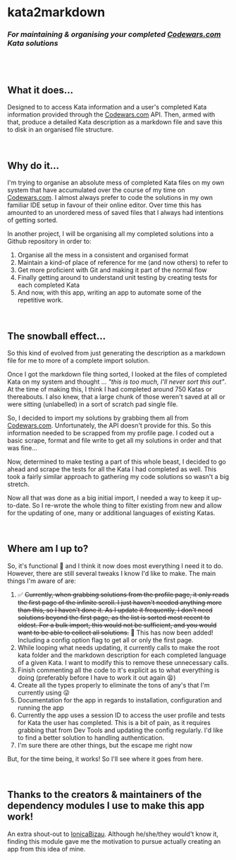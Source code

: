 # **kata2markdown**

### _For maintaining & organising your completed [Codewars.com](https://www.codewars.com) Kata solutions_

## <br>

## **What it does...**

Designed to to access Kata information and a user's completed Kata information provided through the [Codewars.com](https://www.codewars.com) API. Then, armed with that, produce a detailed Kata description as a markdown file and save this to disk in an organised file structure.

<br>

## **Why do it...**

I'm trying to organise an absolute mess of completed Kata files on my own system that have accumulated over the course of my time on [Codewars.com](https://www.codewars.com). I almost always prefer to code the solutions in my own familiar IDE setup in favour of their online editor. Over time this has amounted to an unordered mess of saved files that I always had intentions of getting sorted.

In another project, I will be organising all my completed solutions into a Github repository in order to:

1. Organise all the mess in a consistent and organised format
2. Maintain a kind-of place of reference for me (and now others) to refer to
3. Get more proficient with Git and making it part of the normal flow
4. Finally getting around to understand unit testing by creating tests for each completed Kata
5. And now, with this app, writing an app to automate some of the repetitive work.

<br>

## **The snowball effect...**

So this kind of evolved from just generating the description as a markdown file for me to more of a complete import solution.

Once I got the markdown file thing sorted, I looked at the files of completed Kata on my system and thought ... _"this is too much, I'll never sort this out"_. At the time of making this, I think I had completed around 750 Katas or thereabouts. I also knew, that a large chunk of those weren't saved at all or were sitting (unlabelled) in a sort of scratch pad single file.

So, I decided to import my solutions by grabbing them all from [Codewars.com](https://www.codewars.com). Unfortunately, the API doesn't provide for this. So this information needed to be scrapped from my profile page. I coded out a basic scrape, format and file write to get all my solutions in order and that was fine...

Now, determined to make testing a part of this whole beast, I decided to go ahead and scrape the tests for all the Kata I had completed as well. This took a fairly similar approach to gathering my code solutions so wasn't a big stretch.

Now all that was done as a big initial import, I needed a way to keep it up-to-date. So I re-wrote the whole thing to filter existing from new and allow for the updating of one, many or additional languages of existing Katas.

<br>

## **Where am I up to?**

So, it's functional 🥳 and I think it now does most everything I need it to do. However, there are still several tweaks I know I'd like to make. The main things I'm aware of are:

1. ✅ ~~Currently, when grabbing solutions from the profile page, it only reads the first page of the infinite scroll. I just haven't needed anything more than this, so I haven't done it. As I update it frequently, I don't need solutions beyond the first page, as the list is sorted most recent to oldest. For a bulk import, this would not be sufficient, and you would want to be able to collect all solutions.~~ 🥳 This has now been added! Including a config option flag to get all or only the first page.
2. While looping what needs updating, it currently calls to make the root kata folder and the markdown description for each completed language of a given Kata. I want to modify this to remove these unnecessary calls.
3. Finish commenting all the code to it's explicit as to what everything is doing (preferably before I have to work it out again 😫)
4. Create all the types properly to eliminate the tons of any's that I'm currently using 😜
5. Documentation for the app in regards to installation, configuration and running the app
6. Currently the app uses a session ID to access the user profile and tests for Kata the user has completed. This is a bit of pain, as it requires grabbing that from Dev Tools and updating the config regularly. I'd like to find a better solution to handling authentication.
7. I'm sure there are other things, but the escape me right now

But, for the time being, it works! So I'll see where it goes from here.

<br>

## **Thanks to the creators & maintainers of the dependency modules I use to make this app work!**

An extra shout-out to [IonicaBizau](https://github.com/IonicaBizau/json2md). Although he/she/they would't know it, finding this module gave me the motivation to pursue actually creating an app from this idea of mine.
